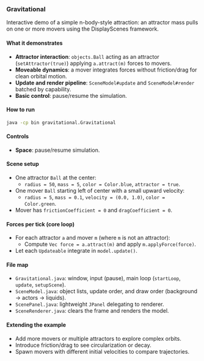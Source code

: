 ### Gravitational

Interactive demo of a simple n-body-style attraction: an attractor mass pulls on one or more movers using the DisplayScenes framework.

#### What it demonstrates
- **Attractor interaction**: `objects.Ball` acting as an attractor (`setAttractor(true)`) applying `a.attract(m)` forces to movers.
- **Moveable dynamics**: a mover integrates forces without friction/drag for clean orbital motion.
- **Update and render pipeline**: `SceneModel#update` and `SceneModel#render` batched by capability.
- **Basic control**: pause/resume the simulation.

#### How to run
```bash
java -cp bin gravitational.Gravitational
```

#### Controls
- **Space**: pause/resume simulation.

#### Scene setup
- One attractor `Ball` at the center:
  - `radius = 50`, `mass = 5`, `color = Color.blue`, `attractor = true`.
- One mover `Ball` starting left of center with a small upward velocity:
  - `radius = 5`, `mass = 0.1`, `velocity = (0.0, 1.0)`, `color = Color.green`.
- Mover has `frictionCoefficient = 0` and `dragCoefficient = 0`.

#### Forces per tick (core loop)
- For each attractor `a` and mover `m` (where `m` is not an attractor):
  - Compute `Vec force = a.attract(m)` and apply `m.applyForce(force)`.
- Let each `Updateable` integrate in `model.update()`.

#### File map
- `Gravitational.java`: window, input (pause), main loop (`startLoop`, `update`, `setupScene`).
- `SceneModel.java`: object lists, update order, and draw order (background → actors → liquids).
- `ScenePanel.java`: lightweight `JPanel` delegating to renderer.
- `SceneRenderer.java`: clears the frame and renders the model.

#### Extending the example
- Add more movers or multiple attractors to explore complex orbits.
- Introduce friction/drag to see circularization or decay.
- Spawn movers with different initial velocities to compare trajectories.



